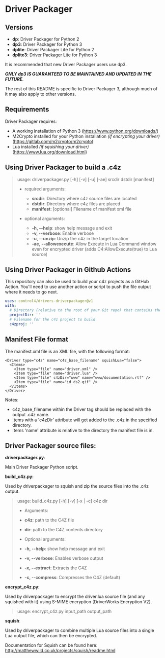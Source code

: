 # Driver Packager


## Versions
* **dp**: Driver Packager for Python 2
* **dp3**: Driver Packager for Python 3
* **dplite**: Driver Packager Lite for Python 2
* **dplite3**: Driver Packager Lite for Python 3

It is recommended that new Driver Packager users use dp3.

_**ONLY dp3 IS GUARANTEED TO BE MAINTAINED AND UPDATED IN THE FUTURE.**_

The rest of this README is specific to Driver Packager 3, although much of it may also apply to other versions.


## Requirements

Driver Packager requires:
* A working installation of Python 3 (https://www.python.org/downloads/)
* M2Crypto installed for your Python installation _(if encrypting your driver)_ (https://gitlab.com/m2crypto/m2crypto)
* Lua installed _(if squishing your driver)_ (https://www.lua.org/download.html)


## Using Driver Packager to build a .c4z

> usage: driverpackager.py [-h] [-v] [-u] [-ae] srcdir dstdir [manifest]
>
> * required arguments:
>   * **srcdir**: Directory where c4z source files are located
>   * **dstdir**: Directory where c4z files are placed
>   * **manifest**: [optional] Filename of manifest xml file
>
> * optional arguments:
>   * **-h, --help**: show help message and exit
>   * **-v, --verbose**: Enable verbose
>   * **-u, --unzip**: Unzip the c4z in the target location
>   * **-ae, --allowexecute**: Allow Execute in Lua Command window even for encrypted driver (adds C4:AllowExecute(true) to Lua source)

## Using Driver Packager in Github Actions

This repository can also be used to build your c4z projects as a GitHub Action.
You'll need to use another action or script to push the file output where it needs to go next.

```yaml
uses: control4/drivers-driverpackager@v1
with:
  # Directory (relative to the root of your Git repo) that contains the .c4zproj to build
  projectDir: ''
  # Filename for the c4z project to build
  c4zproj: ''

```

## Manifest File format

The manifest.xml file is an XML file, with the following format:

```
<Driver type="c4z" name="c4z_base_filename" squishLua="false">
  <Items>
    <Item type="file" name="driver.xml" />
    <Item type="file" name="driver.lua" />
    <Item type="file" c4zDir="www" name="www/documentation.rtf" />
    <Item type="file" name="id_ds2.gif" />
  </Items>
</Driver>
```

Notes:

* c4z_base_filename within the Driver tag should be replaced with the output .c4z name.
* Items with a 'c4zDir' attribute will get added to the .c4z in the specified directory.
* Items 'name' attribute is relative to the directory the manifest file is in.

## Driver Packager source files:

**driverpackager.py**:

Main Driver Packager Python script.

**build_c4z.py**:

Used by driverpackager to squish and zip the source files into the .c4z output.

>usage: build_c4z.py [-h] [-v] [-x | -c] c4z dir
>
>* Arguments:
>  * **c4z**: path to the C4Z file
>  * **dir**: path to the C4Z contents directory
>
>* Optional arguments:
>  * **-h, --help**: show help message and exit
>  * **-v, --verbose**: Enables verbose output
>  * **-x, --extract**: Extracts the C4Z
>  * **-c, --compress**: Compresses the C4Z (default)


**encrypt_c4z.py**:

Used by driverpackager to encrypt the driver.lua source file (and any squished with it) using S-MIME encryption (DriverWorks Encryption V2).

>usage: encrypt_c4z.py input_path output_path


**squish**:

Used by driverpackager to combine multiple Lua source files into a single Lua output file, which can then be encrypted.

Documentation for Squish can be found here: http://matthewwild.co.uk/projects/squish/readme.html

